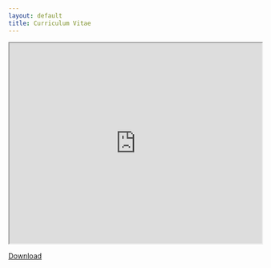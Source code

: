 ```yaml
---
layout: default
title: Curriculum Vitae
---
```

<style type="text/css">
body {
        overflow-y:hidden;
        overflow-x:hidden;
}
</style>

<iframe src='https://docs.google.com/document/d/1qG1WcUW6cjE8P8FXnIR9udVS-8mS0OI7kGmNteF631A/pub' width='100%' style="min-height:400px" scrolling='yes'></iframe>

[Download](/assets/cv.pdf)
